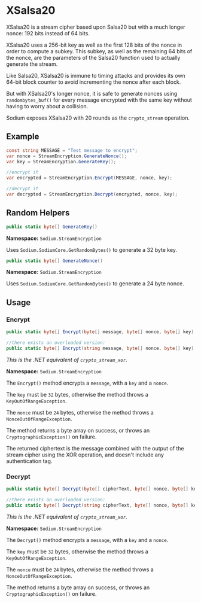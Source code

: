 # XSalsa20

XSalsa20 is a stream cipher based upon Salsa20 but with a much longer nonce: 192 bits instead of 64 bits.

XSalsa20 uses a 256-bit key as well as the first 128 bits of the nonce in order to compute a subkey. This subkey, as well as the remaining 64 bits of the nonce, are the parameters of the Salsa20 function used to actually generate the stream.

Like Salsa20, XSalsa20 is immune to timing attacks and provides its own 64-bit block counter to avoid incrementing the nonce after each block.

But with XSalsa20's longer nonce, it is safe to generate nonces using `randombytes_buf()` for every message encrypted with the same key without having to worry about a collision.

Sodium exposes XSalsa20 with 20 rounds as the `crypto_stream` operation.


## Example

```csharp
const string MESSAGE = "Test message to encrypt";
var nonce = StreamEncryption.GenerateNonce();
var key = StreamEncryption.GenerateKey();

//encrypt it
var encrypted = StreamEncryption.Encrypt(MESSAGE, nonce, key);

//decrypt it
var decrypted = StreamEncryption.Decrypt(encrypted, nonce, key); 
```

## Random Helpers

```csharp
public static byte[] GenerateKey()
```
**Namespace:** `Sodium.StreamEncryption`

Uses `Sodium.SodiumCore.GetRandomBytes()` to generate a 32 byte key.

```csharp
public static byte[] GenerateNonce()
```
**Namespace:** `Sodium.StreamEncryption`

Uses `Sodium.SodiumCore.GetRandomBytes()` to generate a 24 byte nonce.

## Usage

### Encrypt

```csharp
public static byte[] Encrypt(byte[] message, byte[] nonce, byte[] key)

//there exists an overloaded version:
public static byte[] Encrypt(string message, byte[] nonce, byte[] key)
```
*This is the .NET equivalent of `crypto_stream_xor`.*

**Namespace:** `Sodium.StreamEncryption`

The `Encrypt()` method encrypts a `message`, with a `key` and a `nonce`.

The `key` must be `32` bytes, otherwise the method throws a `KeyOutOfRangeException`.

The `nonce` must be `24` bytes, otherwise the method throws a `NonceOutOfRangeException`.

The method returns a byte array on success, or throws an `CryptographicException()` on failure.

The returned ciphertext is the message combined with the output of the stream cipher using the XOR operation, and doesn't include any authentication tag.

### Decrypt

```csharp
public static byte[] Decrypt(byte[] cipherText, byte[] nonce, byte[] key)

//there exists an overloaded version:
public static byte[] Decrypt(string cipherText, byte[] nonce, byte[] key)
```
*This is the .NET equivalent of `crypto_stream_xor`.*

**Namespace:** `Sodium.StreamEncryption`

The `Decrypt()` method encrypts a `message`, with a `key` and a `nonce`.

The `key` must be `32` bytes, otherwise the method throws a `KeyOutOfRangeException`.

The `nonce` must be `24` bytes, otherwise the method throws a `NonceOutOfRangeException`.

The method returns a byte array on success, or throws an `CryptographicException()` on failure.